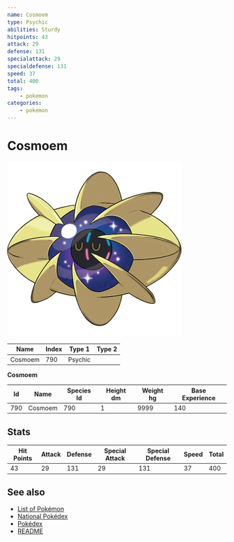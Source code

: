 ```yaml
---
name: Cosmoem
type: Psychic
abilities: Sturdy
hitpoints: 43
attack: 29
defense: 131
specialattack: 29
specialdefense: 131
speed: 37
total: 400
tags:
    - pokemon
categories:
    - pokemon
---
```


# Cosmoem


![Cosmoem](images/790.png)

| **Name** | **Index** | **Type 1** | **Type 2** |
|----|----|----|----|
| Cosmoem | 790 | Psychic  |  |

**Cosmoem** 




| **Id** | **Name** | **Species Id** | **Height dm** | **Weight hg** | **Base Experience** |
|--------|----------|----------------|------------|------------|---------------------|
| 790 | Cosmoem | 790 | 1 | 9999 | 140 |



## Stats

| **Hit Points** | **Attack** | **Defense** | **Special Attack** | **Special Defense** | **Speed** | **Total** |
|----------------|------------|-------------|--------------------|---------------------|-----------|-----------|
| 43 | 29 | 131 | 29 | 131 | 37 | 400 |

## See also

- [List of Pokémon](../pokemon.md)
- [National Pokédex](../national_pokedex.md)
- [Pokédex](../pokedex.md)
- [README](../README.md)
